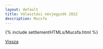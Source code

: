 ```yaml
---
layout: default
title: Választási névjegyzék 2022
description: Mucsfa
---
```


{% include settlementHTMLs/Mucsfa.html %}

[Vissza](../)